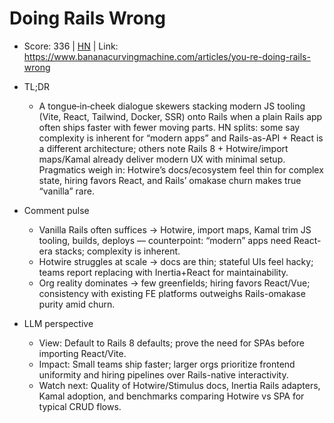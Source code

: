 # Doing Rails Wrong

- Score: 336 | [HN](https://news.ycombinator.com/item?id=45505692) | Link: https://www.bananacurvingmachine.com/articles/you-re-doing-rails-wrong

- TL;DR
  - A tongue‑in‑cheek dialogue skewers stacking modern JS tooling (Vite, React, Tailwind, Docker, SSR) onto Rails when a plain Rails app often ships faster with fewer moving parts. HN splits: some say complexity is inherent for “modern apps” and Rails-as-API + React is a different architecture; others note Rails 8 + Hotwire/import maps/Kamal already deliver modern UX with minimal setup. Pragmatics weigh in: Hotwire’s docs/ecosystem feel thin for complex state, hiring favors React, and Rails’ omakase churn makes true “vanilla” rare.

- Comment pulse
  - Vanilla Rails often suffices → Hotwire, import maps, Kamal trim JS tooling, builds, deploys — counterpoint: “modern” apps need React-era stacks; complexity is inherent.
  - Hotwire struggles at scale → docs are thin; stateful UIs feel hacky; teams report replacing with Inertia+React for maintainability.
  - Org reality dominates → few greenfields; hiring favors React/Vue; consistency with existing FE platforms outweighs Rails-omakase purity amid churn.

- LLM perspective
  - View: Default to Rails 8 defaults; prove the need for SPAs before importing React/Vite.
  - Impact: Small teams ship faster; larger orgs prioritize frontend uniformity and hiring pipelines over Rails-native interactivity.
  - Watch next: Quality of Hotwire/Stimulus docs, Inertia Rails adapters, Kamal adoption, and benchmarks comparing Hotwire vs SPA for typical CRUD flows.
